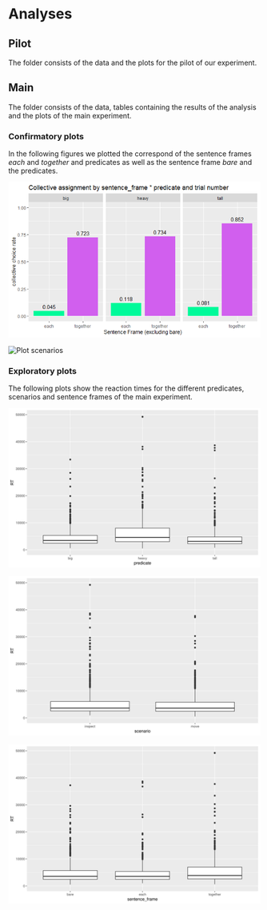 # Analyses
## Pilot
The folder consists of the data and the plots for the pilot of our experiment.

## Main
The folder consists of the data, tables containing the results of the analysis and the plots of the main experiment.

### Confirmatory plots
In the following figures we plotted the correspond of the sentence frames *each* and *together* and predicates as well as the sentence frame *bare* and the predicates.

![Plot predicates](/analyses/02_main/plots/ResponsePredicateSentenceEachTogether.png)

![Plot scenarios](/analyses/02_main/plots/ResponseScenariosSentenceFrameBare.png)


### Exploratory plots
The following plots show the reaction times for the different predicates, scenarios and sentence frames of the main experiment.

![Reaction times predicate](/analyses/02_main/plots/RTpredicate.png)

![Reaction times scenario](/analyses/02_main/plots/RTscenario.png)

![Reaction times sentence frame](/analyses/02_main/plots/RTsentence_frame.png)
